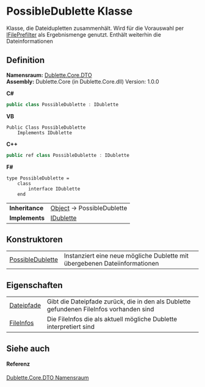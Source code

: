 # PossibleDublette Klasse


Klasse, die Dateidupletten zusammenhält. Wird für die Vorauswahl per <a href="T_Dublette_Core_Interfaces_IFilePrefilter.md">IFilePrefilter</a> als Ergebnismenge genutzt. Enthält weiterhin die Dateinformationen



## Definition
**Namensraum:** <a href="N_Dublette_Core_DTO.md">Dublette.Core.DTO</a>  
**Assembly:** Dublette.Core (in Dublette.Core.dll) Version: 1.0.0

**C#**
``` C#
public class PossibleDublette : IDublette
```
**VB**
``` VB
Public Class PossibleDublette
	Implements IDublette
```
**C++**
``` C++
public ref class PossibleDublette : IDublette
```
**F#**
``` F#
type PossibleDublette = 
    class
        interface IDublette
    end
```

<table><tr><td><strong>Inheritance</strong></td><td><a href="https://learn.microsoft.com/dotnet/api/system.object" target="_blank" rel="noopener noreferrer">Object</a>  →  PossibleDublette</td></tr>
<tr><td><strong>Implements</strong></td><td><a href="T_Dublette_Core_Interfaces_IDublette.md">IDublette</a></td></tr>
</table>



## Konstruktoren
<table>
<tr>
<td><a href="M_Dublette_Core_DTO_PossibleDublette__ctor.md">PossibleDublette</a></td>
<td>Instanziert eine neue mögliche Dublette mit übergebenen Dateiinformationen</td></tr>
</table>

## Eigenschaften
<table>
<tr>
<td><a href="P_Dublette_Core_DTO_PossibleDublette_Dateipfade.md">Dateipfade</a></td>
<td>Gibt die Dateipfade zurück, die in den als Dublette gefundenen FileInfos vorhanden sind</td></tr>
<tr>
<td><a href="P_Dublette_Core_DTO_PossibleDublette_FileInfos.md">FileInfos</a></td>
<td>Die FileInfos die als aktuell mögliche Dublette interpretiert sind</td></tr>
</table>

## Siehe auch


#### Referenz
<a href="N_Dublette_Core_DTO.md">Dublette.Core.DTO Namensraum</a>  
